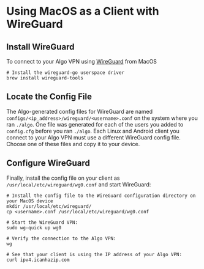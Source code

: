 # Using MacOS as a Client with WireGuard

## Install WireGuard

To connect to your Algo VPN using [WireGuard](https://www.wireguard.com) from MacOS

```
# Install the wireguard-go userspace driver
brew install wireguard-tools
```

## Locate the Config File

The Algo-generated config files for WireGuard are named `configs/<ip_address>/wireguard/<username>.conf` on the system where you ran `./algo`. One file was generated for each of the users you added to `config.cfg` before you ran `./algo`. Each Linux and Android client you connect to your Algo VPN must use a different WireGuard config file. Choose one of these files and copy it to your device.

## Configure WireGuard

Finally, install the config file on your client as `/usr/local/etc/wireguard/wg0.conf` and start WireGuard:

```
# Install the config file to the WireGuard configuration directory on your MacOS device
mkdir /usr/local/etc/wireguard/
cp <username>.conf /usr/local/etc/wireguard/wg0.conf

# Start the WireGuard VPN:
sudo wg-quick up wg0

# Verify the connection to the Algo VPN:
wg

# See that your client is using the IP address of your Algo VPN:
curl ipv4.icanhazip.com
```
